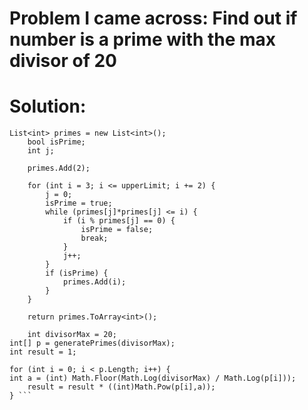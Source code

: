 # Problem I came across: Find out if number is a prime with the max divisor of 20

# Solution:
```private int[] generatePrimes(int upperLimit){
List<int> primes = new List<int>();
    bool isPrime;
    int j;
 
    primes.Add(2);
 
    for (int i = 3; i <= upperLimit; i += 2) {
        j = 0;
        isPrime = true;
        while (primes[j]*primes[j] <= i) {
            if (i % primes[j] == 0) {
                isPrime = false;
                break;
            }
            j++;
        }
        if (isPrime) {
            primes.Add(i);
        }
    }
 
    return primes.ToArray<int>();
    
    int divisorMax = 20;
int[] p = generatePrimes(divisorMax);
int result = 1;
 
for (int i = 0; i < p.Length; i++) {
int a = (int) Math.Floor(Math.Log(divisorMax) / Math.Log(p[i]));
    result = result * ((int)Math.Pow(p[i],a));
} ```
